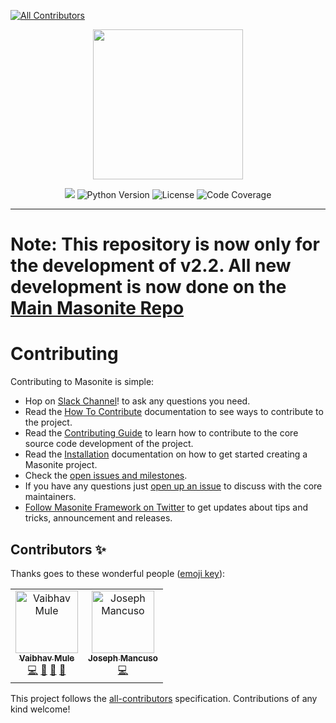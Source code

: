 
[![All Contributors](https://img.shields.io/badge/all_contributors-2-orange.svg?style=flat-square)](#contributors)
<p align="center">
<img src="https://imgur.com/TDqD4lo.png" width="240px"> 
</p>

<p align="center">

<img src="https://travis-ci.org/MasoniteFramework/core.svg?branch=master">
<img src="https://img.shields.io/badge/python-3.4+-blue.svg" alt="Python Version"> <img src="https://img.shields.io/github/license/MasoniteFramework/core.svg" alt="License"> 
<img src="https://coveralls.io/repos/github/MasoniteFramework/core/badge.svg?branch=master#1" alt="Code Coverage"> 

</p>

----

# Note: This repository is now only for the development of v2.2. All new development is now done on the [Main Masonite Repo](https://github.com/MasoniteFramework/masonite)

# Contributing

Contributing to Masonite is simple:
* Hop on [Slack Channel](http://slack.masoniteproject.com/)! to ask any questions you need.
* Read the [How To Contribute](https://masoniteframework.gitbook.io/docs/prologue/how-to-contribute) documentation to see ways to contribute to the project.
* Read the [Contributing Guide](https://masoniteframework.gitbook.io/docs/prologue/contributing-guide) to learn how to contribute to the core source code development of the project.
* Read the [Installation](https://docs.masoniteproject.com/#installation) documentation on how to get started creating a Masonite project.
* Check the [open issues and milestones](https://github.com/MasoniteFramework/core/issues).
* If you have any questions just [open up an issue](https://github.com/MasoniteFramework/core/issues/new/choose) to discuss with the core maintainers.
* [Follow Masonite Framework on Twitter](https://twitter.com/masoniteproject) to get updates about tips and tricks, announcement and releases.

## Contributors ✨

Thanks goes to these wonderful people ([emoji key](https://allcontributors.org/docs/en/emoji-key)):

<!-- ALL-CONTRIBUTORS-LIST:START - Do not remove or modify this section -->
<!-- prettier-ignore -->
<table>
  <tr>
    <td align="center"><a href="http://vaibhavmule.com"><img src="https://avatars0.githubusercontent.com/u/6290791?v=4" width="100px;" alt="Vaibhav Mule"/><br /><sub><b>Vaibhav Mule</b></sub></a><br /><a href="https://github.com/MasoniteFramework/core/commits?author=vaibhavmule" title="Code">💻</a> <a href="https://github.com/MasoniteFramework/core/issues?q=author%3Avaibhavmule" title="Bug reports">🐛</a> <a href="#question-vaibhavmule" title="Answering Questions">💬</a> <a href="#ideas-vaibhavmule" title="Ideas, Planning, & Feedback">🤔</a></td>
    <td align="center"><a href="http://docs.masoniteproject.com"><img src="https://avatars1.githubusercontent.com/u/20172538?v=4" width="100px;" alt="Joseph Mancuso"/><br /><sub><b>Joseph Mancuso</b></sub></a><br /><a href="https://github.com/MasoniteFramework/core/commits?author=josephmancuso" title="Code">💻</a></td>
  </tr>
</table>

<!-- ALL-CONTRIBUTORS-LIST:END -->

This project follows the [all-contributors](https://github.com/all-contributors/all-contributors) specification. Contributions of any kind welcome!